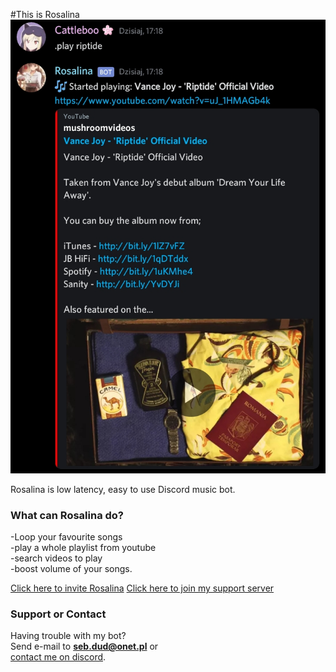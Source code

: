#This is Rosalina
![image](./rosalina.jpg)

Rosalina is low latency, easy to use Discord music bot.


### What can Rosalina do?

  -Loop your favourite songs<br/>
  -play a whole playlist from youtube<br/>
  -search videos to play<br/>
  -boost volume of your songs.


[Click here to invite Rosalina](https://discord.com/oauth2/authorize?client_id=727110223193571390&scope=bot&permissions=2147483647)
[Click here to join my support server](https://discord.gg/8mP7czx)


### Support or Contact

Having trouble with my bot?<br/>
Send e-mail to **seb.dud@onet.pl** or<br/>
[contact me on discord](https://discord.gg/8mP7czx).

